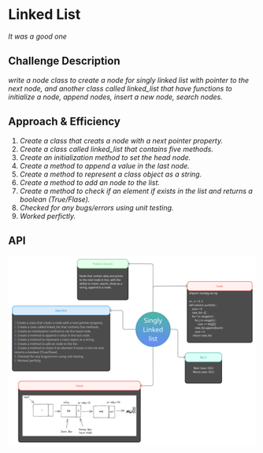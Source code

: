 # Linked List
*It was a good one*

## Challenge Description
*write a node class to create a node for singly linked list with pointer to the next node, and another class called linked_list that have functions to initialize a node, append nodes, insert a new node, search nodes.*

## Approach & Efficiency
1. *Create a class that creats a node with a next pointer property.*
2. *Create a class called linked_list that contains five methods.*
3. *Create an initialization method to set the head node.*
4. *Create a method to append a value in the last node.*
5. *Create a method to represent a class object as a string.*
6. *Create a method to add an node to the list.*
7. *Create a method to check if an element if exists in the list and returns a boolean (True/Flase).*
8. *Checked for any bugs/errors using unit testing.*
9. *Worked perfictly.*

## API

![img](https://github.com/abdalazzezzalsalahat/data-structures-and-algorithms/blob/main/python/linked_list/assets/Linked-List.png)
